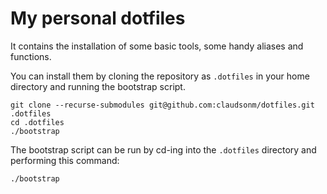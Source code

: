 # My personal dotfiles

It contains the installation of some basic tools, some handy aliases and functions.

You can install them by cloning the repository as `.dotfiles` in your home directory and running the bootstrap script.

```
git clone --recurse-submodules git@github.com:claudsonm/dotfiles.git .dotfiles
cd .dotfiles
./bootstrap
```

The bootstrap script can be run by cd-ing into the `.dotfiles` directory and performing this command:

```bash
./bootstrap
```

